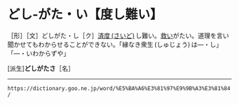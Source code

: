 # どし‐がた・い【度し難い】

［形］［文］どしがた・し［ク］[済度 (さいど)](さいど（済度）) し難い。[救い](すくい（救い）)がたい。道理を言い聞かせてもわからせることができない。「縁なき衆生 (しゅじょう) は―・し」「―・いわからずや」

\[派生\]**どしがたさ**［名］

---
`https://dictionary.goo.ne.jp/word/%E5%BA%A6%E3%81%97%E9%9B%A3%E3%81%84/`